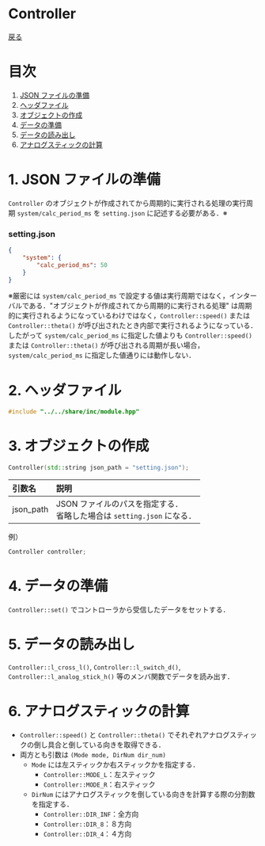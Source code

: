 # Controller
[戻る](overview.md/#Controller)

# 目次
1. [JSON ファイルの準備](#1-JSON-ファイルの準備)
2. [ヘッダファイル](#2-ヘッダファイル)
3. [オブジェクトの作成](#3-オブジェクトの作成)
4. [データの準備](#4-データの準備)
5. [データの読み出し](#5-データの読み出し)
6. [アナログスティックの計算](#6-アナログスティックの計算)

# 1. JSON ファイルの準備
`Controller` のオブジェクトが作成されてから周期的に実行される処理の実行周期 `system/calc_period_ms` を `setting.json` に記述する必要がある．※
### setting.json
```JSON
{
    "system": {
        "calc_period_ms": 50
    }
}
```
※厳密には `system/calc_period_ms` で設定する値は実行周期ではなく，インターバルである．"オブジェクトが作成されてから周期的に実行される処理" は周期的に実行されるようになっているわけではなく，`Controller::speed()` または `Controller::theta()` が呼び出されたとき内部で実行されるようになっている．したがって `system/calc_period_ms` に指定した値よりも `Controller::speed()` または `Controller::theta()` が呼び出される周期が長い場合，`system/calc_period_ms` に指定した値通りには動作しない．

# 2. ヘッダファイル
```C++
#include "../../share/inc/module.hpp"
```

# 3. オブジェクトの作成
```C++
Controller(std::string json_path = "setting.json");
```
|引数名|説明|
|:-|:-|
|json_path|JSON ファイルのパスを指定する．<br>省略した場合は `setting.json` になる．|

例）
```C++
Controller controller;
```

# 4. データの準備
`Controller::set()` でコントローラから受信したデータをセットする．

# 5. データの読み出し
`Controller::l_cross_l()`, `Controller::l_switch_d()`, `Controller::l_analog_stick_h()` 等のメンバ関数でデータを読み出す．

# 6. アナログスティックの計算
* `Controller::speed()` と `Controller::theta()` でそれぞれアナログスティックの倒し具合と倒している向きを取得できる．
* 両方とも引数は `(Mode mode, DirNum dir_num)` 
    * `Mode` には左スティックか右スティックかを指定する．
        * `Controller::MODE_L`：左スティック
        * `Controller::MODE_R`：右スティック
    * `DirNum` にはアナログスティックを倒している向きを計算する際の分割数を指定する．
        * `Controller::DIR_INF`：全方向
        * `Controller::DIR_8`：８方向
        * `Controller::DIR_4`：４方向